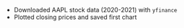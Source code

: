 - Downloaded AAPL stock data (2020-2021) with `yfinance`
- Plotted closing prices and saved first chart
